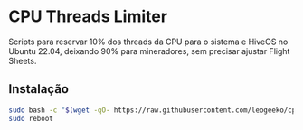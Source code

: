 # CPU Threads Limiter

Scripts para reservar 10% dos threads da CPU para o sistema e HiveOS no Ubuntu 22.04, deixando 90% para mineradores, sem precisar ajustar Flight Sheets.

## Instalação
```bash
sudo bash -c "$(wget -qO- https://raw.githubusercontent.com/leogeeko/cpu_threads_limiter/main/install_thread_reservation.sh)"
sudo reboot
